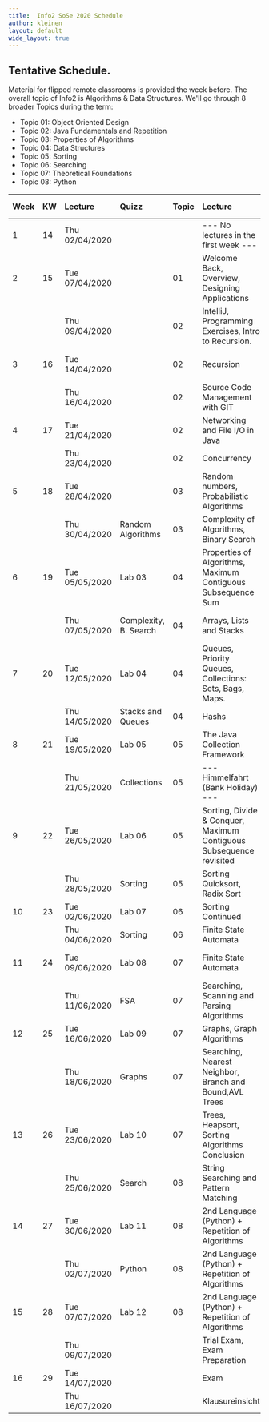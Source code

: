 ```yaml
---
title:  Info2 SoSe 2020 Schedule
author: kleinen
layout: default
wide_layout: true
---
```


## Tentative Schedule.

Material for flipped remote classrooms is provided the week before. The overall topic of Info2 is Algorithms & Data Structures.
We'll go through 8 broader Topics during the term:

* Topic 01: Object Oriented Design
* Topic 02: Java Fundamentals and Repetition
* Topic 03: Properties of Algorithms
* Topic 04: Data Structures
* Topic 05: Sorting
* Topic 06: Searching
* Topic 07: Theoretical Foundations
* Topic 08: Python

| Week | KW | Lecture        | Quizz                 | Topic | Lecture                                                             | Lab # | Lab Topic                                                         |
|:-----|:---|:---------------|:----------------------|:------|:--------------------------------------------------------------------|:------|:------------------------------------------------------------------|
| 1    | 14 | Thu 02/04/2020 |                       |       | --- No lectures in the first week ---                               |       | --- No labs in the  first week ---                                |
| 2    | 15 | Tue 07/04/2020 |                       | 01    | Welcome Back, Overview, Designing Applications                      | 1     | [Designing an Application, CRC Cards  (Pre-Lab!)](../labs/lab-01) |
|      |    | Thu 09/04/2020 |                       | 02    | IntelliJ, Programming Exercises, Intro to Recursion.                |       | (OO Design)                                                       |
| 3    | 16 | Tue 14/04/2020 |                       | 02    | Recursion                                                           | 2     | [Implementing CRC cards (Pre-Lab!)](../labs/lab-02)               |
|      |    | Thu 16/04/2020 |                       | 02    | Source Code Management with GIT                                     |       | (OO Design)                                                       |
| 4    | 17 | Tue 21/04/2020 |                       | 02    | Networking and File I/O in Java                                     | 3     | Extra Time for GIT                                                |
|      |    | Thu 23/04/2020 |                       | 02    | Concurrency                                                         |       |                                                                   |
| 5    | 18 | Tue 28/04/2020 |                       | 03    | Random numbers, Probabilistic Algorithms                            | 4     | [Histogram](../labs/lab-03)  (Pre-Lab!)                           |
|      |    | Thu 30/04/2020 | Random Algorithms     | 03    | Complexity of Algorithms, Binary Search                             |       | (Java Fundamentals)                                               |
| 6    | 19 | Tue 05/05/2020 | Lab 03                | 04    | Properties of Algorithms, Maximum Contiguous Subsequence Sum        | 5     | [Chatterbox](../labs/lab-04)  (Pre-Lab!)                          |
|      |    | Thu 07/05/2020 | Complexity, B. Search | 04    | Arrays, Lists and Stacks                                            |       | (Java Networking, Concurrency)                                    |
| 7    | 20 | Tue 12/05/2020 | Lab 04                | 04    | Queues, Priority Queues, Collections: Sets, Bags, Maps.             | 6     | [Execution Times](../labs/lab-05) (Pre-Lab!)                      |
|      |    | Thu 14/05/2020 | Stacks and Queues     | 04    | Hashs                                                               |       | (Properties of Algorithms)                                        |
| 8    | 21 | Tue 19/05/2020 | Lab 05                | 05    | The Java Collection Framework                                       | 7     | [Reverse Polish Notation](../labs/lab-06) (Pre-Lab!)              |
|      |    | Thu 21/05/2020 | Collections           | 05    | --- Himmelfahrt (Bank Holiday) ---                                  |       | (Recursion)                                                       |
| 9    | 22 | Tue 26/05/2020 | Lab 06                | 05    | Sorting, Divide & Conquer, Maximum Contiguous Subsequence revisited | 8     | [Recursive Triangles](../labs/lab-07) (Pre-Lab!)                  |
|      |    | Thu 28/05/2020 | Sorting               | 05    | Sorting Quicksort, Radix Sort                                       |       | (Recursion)                                                       |
| 10   | 23 | Tue 02/06/2020 | Lab 07                | 06    | Sorting Continued                                                   | 9     | [Eight Queens](../labs/lab-08) (Pre-Lab!)                         |
|      |    | Thu 04/06/2020 | Sorting               | 06    | Finite State Automata                                               |       | (Recursion, Backtracking)                                         |
| 11   | 24 | Tue 09/06/2020 | Lab 08                | 07    | Finite State Automata                                               | 10    | [Probabilistic Algorithms](../labs/lab-09)  (Pre-Lab!)            |
|      |    | Thu 11/06/2020 | FSA                   | 07    | Searching, Scanning and Parsing Algorithms                          |       | (Concurrency, Random)                                             |
| 12   | 25 | Tue 16/06/2020 | Lab 09                | 07    | Graphs, Graph Algorithms                                            | 11    | [Getting from A to B](../labs/lab-10)                             |
|      |    | Thu 18/06/2020 | Graphs                | 07    | Searching, Nearest Neighbor, Branch and Bound,AVL Trees             |       | (Graphs and Graph Algorithms)                                     |
| 13   | 26 | Tue 23/06/2020 | Lab 10                | 07    | Trees, Heapsort, Sorting Algorithms Conclusion                      | 12    | [Finite State Automata and Sorting](../labs/lab-11)               |
|      |    | Thu 25/06/2020 | Search                | 08    | String Searching and Pattern Matching                               |       | (Theoretical Foundations, FSA)                                    |
| 14   | 27 | Tue 30/06/2020 | Lab 11                | 08    | 2nd Language (Python) + Repetition of Algorithms                    | 13    | [Scrabble Cheater Basic Edition](../labs/lab-12)                  |
|      |    | Thu 02/07/2020 | Python                | 08    | 2nd Language (Python) + Repetition of Algorithms                    |       | (Hashes)                                                          |
| 15   | 28 | Tue 07/07/2020 | Lab 12                | 08    | 2nd Language (Python) + Repetition of Algorithms                    |       | [Scrabble Cheater Deluxe](../labs/lab-13)                         |
|      |    | Thu 09/07/2020 |                       |       | Trial Exam, Exam Preparation                                        |       | (Hashes)                                                          |
| 16   | 29 | Tue 14/07/2020 |                       |       | Exam                                                                |       |                                                                   |
|      |    | Thu 16/07/2020 |                       |       | Klausureinsicht                                                     |       |                                                                   |
